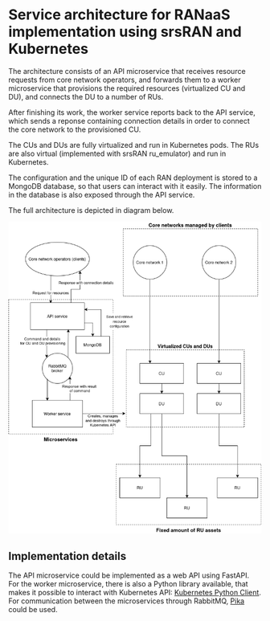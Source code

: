 # Service architecture for RANaaS implementation using srsRAN and Kubernetes

The architecture consists of an API microservice that receives resource requests from core network operators, and forwards them to a worker microservice that provisions the required resources (virtualized CU and DU), and connects the DU to a number of RUs.

After finishing its work, the worker service reports back to the API service, which sends a reponse containing connection details in order to connect the core network to the provisioned CU.

The CUs and DUs are fully virtualized and run in Kubernetes pods. The RUs are also virtual (implemented with srsRAN ru_emulator) and run in Kubernetes.

The configuration and the unique ID of each RAN deployment is stored to a MongoDB database, so that users can interact with it easily. The information in the database is also exposed through the API service.

The full architecture is depicted in diagram below.

![Architecture diagram](./img/architecture.png)

## Implementation details

The API microservice could be implemented as a web API using FastAPI. For the worker microservice, there is also a Python library available, that makes it possible to interact with Kubernetes API: [Kubernetes Python Client](https://github.com/kubernetes-client/python). For communication between the microservices through RabbitMQ, [Pika](https://pypi.org/project/pika/) could be used.
